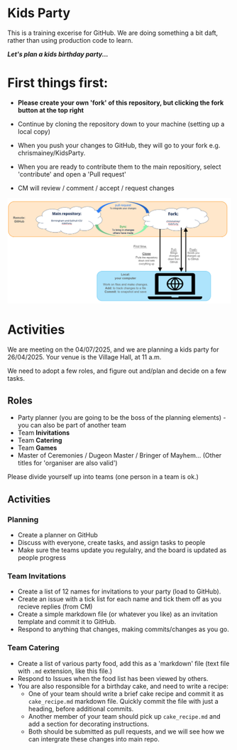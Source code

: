 # Kids Party

This is a training excerise for GitHub.  We are doing something a bit daft, rather than using production code to learn.

___Let's plan a kids birthday party...___

# First things first:
+ __Please create your own 'fork' of this repository, but clicking the fork button at the top right__
+ Continue by cloning the repository down to your machine (setting up a local copy)

+ When you push your changes to GitHub, they will go to your fork e.g. chrismainey/KidsParty.
+ When you are ready to contribute them to the main repositiory, select 'contribute' and open a 'Pull request'
+ CM will review / comment / accept / request changes

![GitHub - pull request diagram](/assets/images/github_mechanics.png)





# Activities

We are meeting on the 04/07/2025, and we are planning a kids party for 26/04/2025.
Your venue is the Village Hall, at 11 a.m.

We need to adopt a few roles, and figure out and/plan and decide on a few tasks.

## Roles
+ Party planner (you are going to be the boss of the planning elements)  -  you can also be part of another team
+ Team __Inivitations__
+ Team __Catering__
+ Team __Games__
+ Master of Ceremonies / Dugeon Master / Bringer of Mayhem...  (Other titles for 'organiser are also valid')

Please divide yourself up into teams (one person in a team is ok.)

## Activities

### Planning
+ Create a planner on GitHub
+ Discuss with everyone, create tasks, and assign tasks to people
+ Make sure the teams update you regulalry, and the board is updated as people progress

### Team Invitations

+ Create a list of 12 names for invitations to your party (load to GitHub).
+ Create an issue with a tick list for each name and tick them off as you recieve replies (from CM)
+ Create a simple markdown file (or whatever you like) as an invitation template and commit it to GitHub.
+ Respond to anything that changes, making commits/changes as you go.


### Team Catering

+ Create a list of various party food, add this as a 'markdown' file (text file with `.md` extension, like this file.)
+ Respond to Issues when the food list has been viewed by others.
+ You are also responsible for a birthday cake, and need to write a recipe:
    + One of your team should write a brief cake recipe and commit it as `cake_recipe.md` markdown file. Quickly commit the file with just a heading, before additional commits.
    + Another member of your team should pick up `cake_recipe.md` and add a section for decorating instructions.
    + Both should be submitted as pull requests, and we will see how we can intergrate these changes into main repo.




